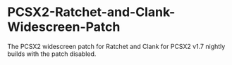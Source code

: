 # PCSX2-Ratchet-and-Clank-Widescreen-Patch
The PCSX2 widescreen patch for Ratchet and Clank for PCSX2 v1.7 nightly builds with the patch disabled.
